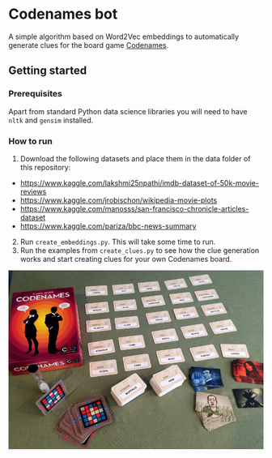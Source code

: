 # Codenames bot
A simple algorithm based on Word2Vec embeddings to automatically generate clues for the board game [Codenames](https://en.wikipedia.org/wiki/Codenames_(board_game)).  

## Getting started

### Prerequisites
Apart from standard Python data science libraries you will need to have `nltk` and `gensim` installed.

### How to run

1. Download the following datasets and place them in the data folder of this repository:
  + https://www.kaggle.com/lakshmi25npathi/imdb-dataset-of-50k-movie-reviews
  + https://www.kaggle.com/jrobischon/wikipedia-movie-plots
  + https://www.kaggle.com/manosss/san-francisco-chronicle-articles-dataset
  + https://www.kaggle.com/pariza/bbc-news-summary
2. Run `create_embeddings.py`. This will take some time to run.
3. Run the examples from `create_clues.py` to see how the clue generation works and start creating clues for your own Codenames board. 



 
![Codenames board example](https://github.com/MateVaradi/Codenames/blob/main/illustrations/SetUp.jpg)

